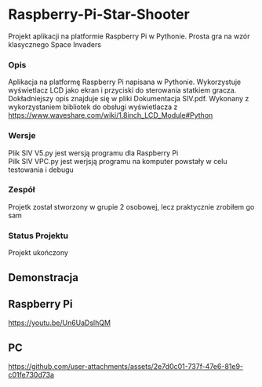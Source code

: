 # Raspberry-Pi-Star-Shooter
Projekt aplikacji na platformie Raspberry Pi w Pythonie. Prosta gra na wzór klasycznego Space Invaders

### Opis
Aplikacja na platformę Raspberry Pi napisana w Pythonie.
Wykorzystuje wyświetlacz LCD jako ekran i przyciski do sterowania statkiem gracza.
Dokładniejszy opis znajduje się w pliki Dokumentacja SIV.pdf.
Wykonany z wykorzystaniem bibliotek do obsługi wyświetlacza z https://www.waveshare.com/wiki/1.8inch_LCD_Module#Python

### Wersje
Plik SIV V5.py jest wersją programu dla Raspberry Pi  
Pilk SIV VPC.py jest werjsją programu na komputer powstały w celu testowania i debugu  

### Zespół
Projetk został stworzony w grupie 2 osobowej, lecz praktycznie zrobiłem go sam

### Status Projektu
Projekt ukończony

## Demonstracja

## Raspberry Pi

https://youtu.be/Un6UaDslhQM

## PC

https://github.com/user-attachments/assets/2e7d0c01-737f-47e6-81e9-c01fe730d73a

